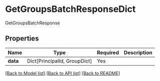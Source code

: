 # GetGroupsBatchResponseDict

GetGroupsBatchResponse

## Properties
| Name | Type | Required | Description |
| ------------ | ------------- | ------------- | ------------- |
**data** | Dict[PrincipalId, GroupDict] | Yes |  |


[[Back to Model list]](../../README.md#models-v2-link) [[Back to API list]](../../README.md#documentation-for-api-endpoints) [[Back to README]](../../README.md)

